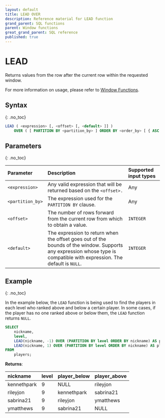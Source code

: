 ```yaml
---
layout: default
title: LEAD OVER
description: Reference material for LEAD function
grand_parent: SQL functions
parent: Window functions
great_grand_parent: SQL reference
published: true
---
```


# LEAD

Returns values from the row after the current row within the requested window.

For more information on usage, please refer to [Window Functions](./index.md).

## Syntax
{: .no_toc}

```sql
LEAD ( <expression> [, <offset> [, <default> ]] )
    OVER ( [ PARTITION BY <partition_by> ] ORDER BY <order_by> [ { ASC | DESC } ] )
```

## Parameters 
{: .no_toc}

| Parameter | Description                                      | Supported input types | 
| :--------- | :------------------------------------------------ | :------------| 
| `<expression>`     | Any valid expression that will be returned based on the `<offset>.`                                                    | Any |
| `<partition_by>`    | The expression used for the `PARTITION BY` clause.                                                                           | Any |
| `<offset>`  | The number of rows forward from the current row from which to obtain a value.  |	`INTEGER` |
| `<default>` | The expression to return when the offset goes out of the bounds of the window. Supports any expression whose type is compatible with expression. The default is `NULL`. |	`INTEGER` |


## Example
{: .no_toc}

In the example below, the `LEAD` function is being used to find the players in each level who ranked above and below a certain player. In some cases, if the player has no one ranked above or below them, the `LEAD` function returns `NULL`.

```sql
SELECT
	nickname,
	level,
	LEAD(nickname, -1) OVER (PARTITION BY level ORDER BY nickname) AS player_below,
	LEAD(nickname, 1) OVER (PARTITION BY level ORDER BY nickname) AS player_above
FROM
	players;
```

**Returns**:

| nickname | level | player_below | player_above |
|:----------|:-------------|:-------------|:--------------|
| kennethpark      |           9 | NULL        | rileyjon     |
| rileyjon   |           9 | kennethpark       | sabrina21         |
| sabrina21       |           9 | rileyjon    | ymatthews         |
| ymatthews      |           9 | sabrina21       | NULL         |
